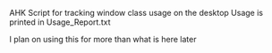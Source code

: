 AHK Script for tracking window class usage on the desktop
Usage is printed in Usage_Report.txt

I plan on using this for more than what is here later

